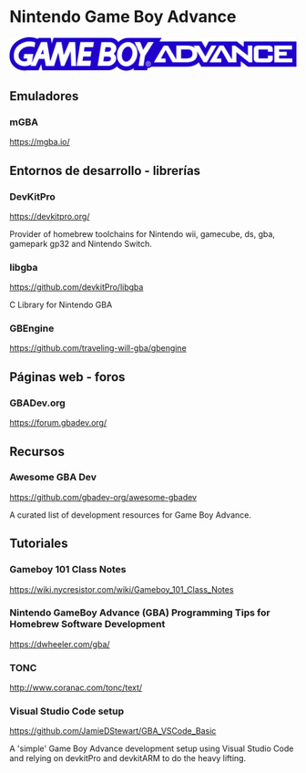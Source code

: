 # Nintendo Game Boy Advance

![Nintendo Game Boy Advance](assets/logos/nintendo-game-boy-advance.png)

## Emuladores

### mGBA 

https://mgba.io/

## Entornos de desarrollo - librerías

### DevKitPro

https://devkitpro.org/

Provider of homebrew toolchains for Nintendo wii, gamecube, ds, gba, gamepark gp32 and Nintendo Switch.

### libgba

https://github.com/devkitPro/libgba

C Library for Nintendo GBA

### GBEngine

https://github.com/traveling-will-gba/gbengine

## Páginas web - foros

### GBADev.org 

https://forum.gbadev.org/

## Recursos

### Awesome GBA Dev

https://github.com/gbadev-org/awesome-gbadev

A curated list of development resources for Game Boy Advance.

## Tutoriales

### Gameboy 101 Class Notes

https://wiki.nycresistor.com/wiki/Gameboy_101_Class_Notes
### Nintendo GameBoy Advance (GBA) Programming Tips for Homebrew Software Development

https://dwheeler.com/gba/

### TONC

http://www.coranac.com/tonc/text/

### Visual Studio Code setup

https://github.com/JamieDStewart/GBA_VSCode_Basic 

A 'simple' Game Boy Advance development setup using Visual Studio Code and relying on devkitPro and devkitARM to do the heavy lifting.
